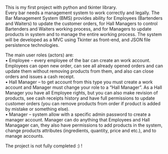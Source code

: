 This is my first project with python and tkinter library. <br>
Every bar needs a management system to work correctly and legally. The Bar Management System (BMS) provides ability for Employees (Bartenders and Waiters) to update the customer orders, for Hall Managers to control Bartenders and Waiters working process, and for Managers to update products in system and to manage the entire working process. The system will be developed as a MVC using Tkinter as front-end, and JSON file persistence technologies.

The main user roles (actors) are: <br>
•	Employee – every employee of the bar can create an work account. Employees can open new order, can see all already opened orders and can update them without removing products from them, and also can close orders and issues a cash receipt. <br>
•	Hall Manager – to get account from this type you must create a work account and Manager must change your role to a “Hall Manager”. As a Hall Manager you have all Employee rights, but you can also make revision of products, see cash receipts history and have full permissions to update customer orders (you can remove products from order if product is added by mistake or something else). <br>
•	Manager – system allow with a specific admin password to create a manager account. Manager can do anything that Employees and Hall Managager can, they also have permissions to add products in the system, change products attributes (ingredients, quantity, price and etc.), and to manage accounts. <br>

The project is not fully completed :) !
